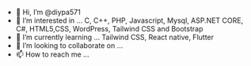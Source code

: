 - 👋 Hi, I’m @diypa571
- 👀 I’m interested in ... C, C++, PHP, Javascript, Mysql, ASP.NET CORE, C#, HTML5,CSS, WordPress, Tailwind CSS and Bootstrap
- 🌱 I’m currently learning ... Tailwind CSS, React native, Flutter
- 💞️ I’m looking to collaborate on ...
- 📫 How to reach me ...

<!---
diypa571/diypa571 is a ✨ special ✨ repository because its `README.md` (this file) appears on your GitHub profile.
You can click the Preview link to take a look at your changes.
--->
